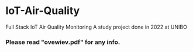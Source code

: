 # IoT-Air-Quality
Full Stack IoT Air Quality Monitoring 
A study project done in 2022 at UNIBO
### **Please read "ovewiev.pdf" for any info.**

